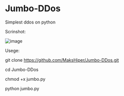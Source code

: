 # Jumbo-DDos

Simplest ddos on python

Scrinshot:

![image](https://github.com/MaksHiper/Jumbo-DDos/assets/82816845/40765538-f6a2-4f30-9ee2-522b1319adae)


Usege:

git clone https://github.com/MaksHiper/Jumbo-DDos.git

cd Jumbo-DDos

chmod +x jumbo.py

python jumbo.py

